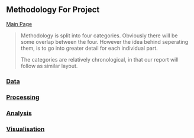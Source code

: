 ## Methodology For Project

[Main Page](https://github.com/Artixis/Maths_Project/blob/main/README.md)

> Methodology is split into four categories. Obviously there will be some overlap between the four. However
> the idea behind seperating them, is to go into greater detail for each individual part.
> 
> The categories are relatively chronological, in that our report will follow as similar layout. 


### [Data](https://github.com/Artixis/Maths_Project/blob/main/Markdown%20links/Data.md)


### [Processing](https://github.com/Artixis/Maths_Project/blob/main/Markdown%20links/Processing.md)


### [Analysis](https://github.com/Artixis/Maths_Project/blob/main/Markdown%20links/Analysis.md)


### [Visualisation](https://github.com/Artixis/Maths_Project/blob/main/Markdown%20links/visualisation.md)






